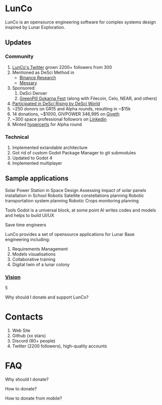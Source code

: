 
# LunCo

LunCo is an opensource engineering software for complex systems design inspired by Lunar Exploration.



## Updates

### Community

1. [LunCo's Twitter](https://twitter.com/LunCoSim) grown 2200+ followers from 300
2. Mentioned as DeSci Method in
	- [Binance Research](https://twitter.com/BinanceResearch/status/1638833482825605120)
	- [Messary](https://twitter.com/MessariCrypto/status/1644671463914614785)
2. Sponsored:
	1. DeSci Denver 
	2. [GreenPill Gokarna Fest](https://twitter.com/IrthuSuresh/status/1643379632887193600) (along with Filecoin, Celo, NEAR, and others)
3. [Participated in DeSci Rising by DeSci World](https://twitter.com/DeSciWorld/status/1623715987928518658)
4. ~250 donors on GR15 and Alpha rounds, resulting in ~$15k 
5. 14 donations, ~$1000, GIVPOWER 346,995 on [Giveth](https://giveth.io/project/lunco-accelerates-lunar-colonization-with-opensource)
6. ~300 space professional followors on [Linkedin](https://www.linkedin.com/company/luncosim/) 
7. Minted [hypercerts](https://hypercerts.org/app/view?claimId=0x822f17a9a5eecfd66dbaff7946a8071c265d1d07-2381976568446569244243622252022377480192) for Alpha round

### Technical
1. Implemented extandable architecture
2. Got rid of custom Godot Package Manager to git submodules
3. Updated to Godot 4
4. Implemented multiplayer

## Sample applications
Solar Power Station in Space Design
Assessing impact of solar panels installation in School
Robotis
Satellite constellations planning
Robotic transportation system planning
Robotic Crops monitoring planning

Tools
Godot is a universal block, at some point AI writes codes and models and helps to build UI/UX

Save time engineers 


LunCo provides a set of opensource applications for Lunar Base engineering including:

1.  Requirements Management
2.  Models visualisations
3.  Collaborative training
4.  Digital twin of a lunar colony

### [Vision](https://github.com/LunCoSim/lunco-sim#vision)


5

Why should I donate and support LunCo?


# Contacts

1. Web Site
2. Github (xx stars)
3. Discord (80+ people)
4. Twitter (2200 followers), high-quality accounts




# FAQ
Why should I donate?

How to donate?

How to donate from mobile?